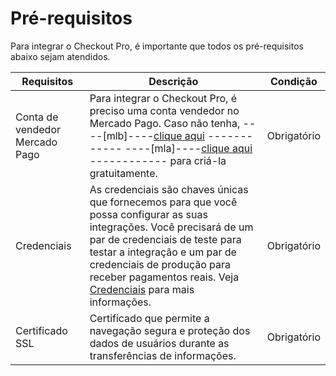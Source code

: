 # Pré-requisitos

Para integrar o Checkout Pro, é importante que todos os pré-requisitos abaixo sejam atendidos.

| Requisitos  | Descrição  | Condição  |
| --- | --- | --- |
| Conta de vendedor Mercado Pago  | Para integrar o Checkout Pro, é preciso uma conta vendedor no Mercado Pago. Caso não tenha, ----[mlb]----[clique aqui](https://www.mercadopago.com.br/hub/registration/landing) ------------ ----[mla]----[clique aqui](https://www.mercadopago.com.ar/hub/registration/landing) ------------ para criá-la gratuitamente.  | Obrigatório  |
| Credenciais  | As credenciais são chaves únicas que fornecemos para que você possa configurar as suas integrações.  Você precisará de um par de credenciais de teste para testar a integração e um par de credenciais de produção para receber pagamentos reais. Veja [Credenciais](/developers/pt/docs/checkout-pro/additional-content/credentials) para mais informações.  | Obrigatório  |
| Certificado SSL  | Certificado que permite a navegação segura e proteção dos dados de usuários durante as transferências de informações.  | Obrigatório  |